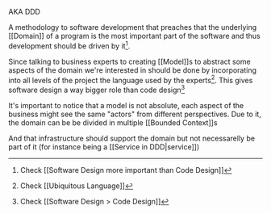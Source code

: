 AKA DDD

A methodology to software development that preaches that the underlying [[Domain]] of a program is the most important part of the software and thus development should be driven by it[^3].

Since talking to business experts to creating [[Model]]s to abstract some aspects of the domain we're interested in should be done by incorporating into all levels of the project the language used by the experts[^1]. This gives software design a way bigger role than code design[^2]

It's important to notice that a model is not absolute, each aspect of the business might see the same "actors" from different perspectives. Due to it, the domain can be be divided in multiple [[Bounded Context]]s

And that infrastructure should support the domain but not necessarelly be part of it (for instance being a [[Service in DDD|service]])

[^1]: Check [[Ubiquitous Language]]
[^2]: Check [[Software Design > Code Design]]
[^3]: Check [[Software Design more important than Code Design]]
